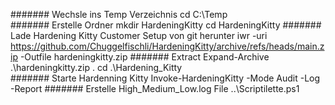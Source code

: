 ####### Wechsle ins Temp Verzeichnis
cd C:\Temp\
#######  Erstelle Ordner
mkdir HardeningKitty
cd HardeningKitty
#######  Lade Hardening Kitty Customer Setup von git herunter 
iwr -uri https://github.com/Chuggelfischli/HardeningKitty/archive/refs/heads/main.zip -Outfile hardeningkitty.zip
#######  Extract
Expand-Archive .\hardeningkitty.zip .
cd .\Hardening_Kitty\
#######  Starte Hardenning Kitty
Invoke-HardeningKitty -Mode Audit -Log -Report
#######  Erstelle High_Medium_Low.log File
.\.\Scriptilette.ps1
